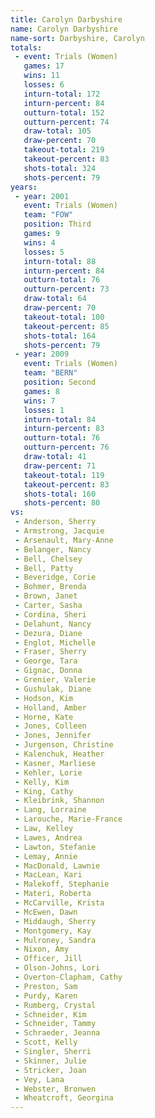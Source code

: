 ```yaml
---
title: Carolyn Darbyshire
name: Carolyn Darbyshire
name-sort: Darbyshire, Carolyn
totals:
 - event: Trials (Women)
   games: 17
   wins: 11
   losses: 6
   inturn-total: 172
   inturn-percent: 84
   outturn-total: 152
   outturn-percent: 74
   draw-total: 105
   draw-percent: 70
   takeout-total: 219
   takeout-percent: 83
   shots-total: 324
   shots-percent: 79
years:
 - year: 2001
   event: Trials (Women)
   team: "FOW"
   position: Third
   games: 9
   wins: 4
   losses: 5
   inturn-total: 88
   inturn-percent: 84
   outturn-total: 76
   outturn-percent: 73
   draw-total: 64
   draw-percent: 70
   takeout-total: 100
   takeout-percent: 85
   shots-total: 164
   shots-percent: 79
 - year: 2009
   event: Trials (Women)
   team: "BERN"
   position: Second
   games: 8
   wins: 7
   losses: 1
   inturn-total: 84
   inturn-percent: 83
   outturn-total: 76
   outturn-percent: 76
   draw-total: 41
   draw-percent: 71
   takeout-total: 119
   takeout-percent: 83
   shots-total: 160
   shots-percent: 80
vs:
 - Anderson, Sherry
 - Armstrong, Jacquie
 - Arsenault, Mary-Anne
 - Belanger, Nancy
 - Bell, Chelsey
 - Bell, Patty
 - Beveridge, Corie
 - Bohmer, Brenda
 - Brown, Janet
 - Carter, Sasha
 - Cordina, Sheri
 - Delahunt, Nancy
 - Dezura, Diane
 - Englot, Michelle
 - Fraser, Sherry
 - George, Tara
 - Gignac, Donna
 - Grenier, Valerie
 - Gushulak, Diane
 - Hodson, Kim
 - Holland, Amber
 - Horne, Kate
 - Jones, Colleen
 - Jones, Jennifer
 - Jurgenson, Christine
 - Kalenchuk, Heather
 - Kasner, Marliese
 - Kehler, Lorie
 - Kelly, Kim
 - King, Cathy
 - Kleibrink, Shannon
 - Lang, Lorraine
 - Larouche, Marie-France
 - Law, Kelley
 - Lawes, Andrea
 - Lawton, Stefanie
 - Lemay, Annie
 - MacDonald, Lawnie
 - MacLean, Kari
 - Malekoff, Stephanie
 - Materi, Roberta
 - McCarville, Krista
 - McEwen, Dawn
 - Middaugh, Sherry
 - Montgomery, Kay
 - Mulroney, Sandra
 - Nixon, Amy
 - Officer, Jill
 - Olson-Johns, Lori
 - Overton-Clapham, Cathy
 - Preston, Sam
 - Purdy, Karen
 - Rumberg, Crystal
 - Schneider, Kim
 - Schneider, Tammy
 - Schraeder, Jeanna
 - Scott, Kelly
 - Singler, Sherri
 - Skinner, Julie
 - Stricker, Joan
 - Vey, Lana
 - Webster, Bronwen
 - Wheatcroft, Georgina
---
```

